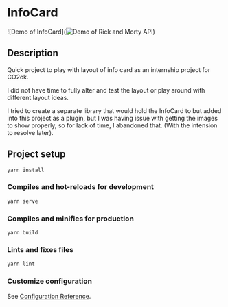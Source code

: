 # InfoCard

![Demo of InfoCard](![Demo of Rick and Morty API](https://github.com/jdsmith022/RickAndMorty/blob/master/src/images/rickAndMorty.gif))

## Description
Quick project to play with layout of info card as an internship project for CO2ok.

I did not have time to fully alter and test the layout or play around with different layout ideas.

I tried to create a separate library that would hold the InfoCard to but added into this project as a plugin, but I was having issue with getting the images to show properly, so for lack of time, I abandoned that. (With the intension to resolve later).

## Project setup
```
yarn install
```

### Compiles and hot-reloads for development
```
yarn serve
```

### Compiles and minifies for production
```
yarn build
```

### Lints and fixes files
```
yarn lint
```

### Customize configuration
See [Configuration Reference](https://cli.vuejs.org/config/).
